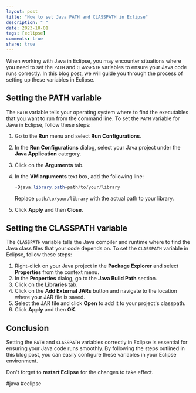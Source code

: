 ```yaml
---
layout: post
title: "How to set Java PATH and CLASSPATH in Eclipse"
description: " "
date: 2023-10-01
tags: [eclipse]
comments: true
share: true
---
```


When working with Java in Eclipse, you may encounter situations where you need to set the `PATH` and `CLASSPATH` variables to ensure your Java code runs correctly. In this blog post, we will guide you through the process of setting up these variables in Eclipse.

## Setting the PATH variable

The `PATH` variable tells your operating system where to find the executables that you want to run from the command line. To set the `PATH` variable for Java in Eclipse, follow these steps:

1. Go to the **Run** menu and select **Run Configurations**.
2. In the **Run Configurations** dialog, select your Java project under the **Java Application** category.
3. Click on the **Arguments** tab.
4. In the **VM arguments** text box, add the following line:

   ```java
   -Djava.library.path=path/to/your/library
   ```

   Replace `path/to/your/library` with the actual path to your library.

5. Click **Apply** and then **Close**.

## Setting the CLASSPATH variable

The `CLASSPATH` variable tells the Java compiler and runtime where to find the Java class files that your code depends on. To set the `CLASSPATH` variable in Eclipse, follow these steps:

1. Right-click on your Java project in the **Package Explorer** and select **Properties** from the context menu.
2. In the **Properties** dialog, go to the **Java Build Path** section.
3. Click on the **Libraries** tab.
4. Click on the **Add External JARs** button and navigate to the location where your JAR file is saved.
5. Select the JAR file and click **Open** to add it to your project's classpath.
6. Click **Apply** and then **OK**.

## Conclusion

Setting the `PATH` and `CLASSPATH` variables correctly in Eclipse is essential for ensuring your Java code runs smoothly. By following the steps outlined in this blog post, you can easily configure these variables in your Eclipse environment.

Don't forget to **restart Eclipse** for the changes to take effect. 

#java #eclipse